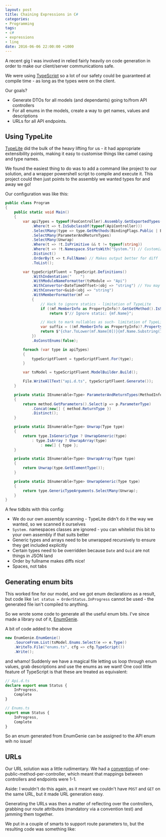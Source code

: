```yaml
---
layout: post
title: Chaining Expressions in C#
categories:
- Programming
tags:
- c#
- expressions
- linq
date: 2016-06-06 22:00:00 +1000
---
```

A recent gig I was involved in relied fairly heavily on code generation in order to make our client/server communications safe.  

We were using [TypeScript](https://www.typescriptlang.org) so a lot of our safety could be guaranteed at compile time - as long as the types were on the client.

Our goals?

- Generate DTOs for all models (and dependants) going to/from API controllers
- For all enums in the models, create a way to get names, values and descriptions
- URLs for all API endpoints.

## Using TypeLite

[TypeLite](TypeLite) did the bulk of the heavy lifting for us - it had appropriate extensibility points, making it easy
to customise things like camel casing and type names.

We found the easiest thing to do was to add a command like project to our solution,
and a wrapper powershell script to compile and execute it.  This project could then
just points to the assembly we wanted types for and away we go!

Our configuration was like this:

```cs
public class Program
{
    public static void Main()
    {
        var apiTypes = typeof(FooController).Assembly.GetExportedTypes()
            .Where(t => t.IsSubclassOf(typeof(ApiController)))
            .SelectMany(type => type.GetMethods(BindingFlags.Public | BindingFlags.Instance | BindingFlags.InvokeMethod))
            .SelectMany(ParameterAndReturnTypes)
            .SelectMany(Unwrap)
            .Where(t => !t.IsPrimitive && t != typeof(string))
            .Where(t => !t.Namespace.StartsWith("System.")) // Customize this bit to suit your app
            .Distinct()
            .OrderBy(t => t.FullName) // Makes output better for diff
            .ToList();

        var typeScriptFluent = TypeScript.Definitions()
            .WithIndentation("    ")
            .WithModuleNameFormatter(tsModule => "Api")
            .WithConvertor<DateTimeOffset>(obj => "string") // You may need to add more of these
            .WithConvertor<Guid>(obj => "string")
            .WithMemberFormatter(mf =>
            {
                // Hack to ignore statics - limitation of TypeLite
                if ((mf.MemberInfo as PropertyInfo)?.GetGetMethod().IsStatic ?? false)
                    return $"// Ignore static: {mf.Name}";

                // Hack to mark nullables as such- limitation of TypeLite
                var suffix = ((mf.MemberInfo as PropertyInfo)?.PropertyType.IsNullable() ?? false) ? "?" : "";
                return $"{char.ToLower(mf.Name[0])}{mf.Name.Substring(1)}{suffix}";
            })
            .AsConstEnums(false);

        foreach (var type in apiTypes)
        {
            typeScriptFluent = typeScriptFluent.For(type);
        }

        var tsModel = typeScriptFluent.ModelBuilder.Build();

        File.WriteAllText("api.d.ts", typeScriptFluent.Generate());
    }

    private static IEnumerable<Type> ParameterAndReturnTypes(MethodInfo method)
    {
        return method.GetParameters().Select(p => p.ParameterType)
            .Concat(new[] { method.ReturnType })
            .Distinct();
    }

    private static IEnumerable<Type> Unwrap(Type type)
    {
        return type.IsGenericType ? UnwrapGeneric(type)
            : type.IsArray ? UnwrapArray(type)
                : new[] { type };
    }

    private static IEnumerable<Type> UnwrapArray(Type type)
    {
        return Unwrap(type.GetElementType());
    }

    private static IEnumerable<Type> UnwrapGeneric(Type type)
    {
        return type.GenericTypeArguments.SelectMany(Unwrap);
    }
}
```

A few tidbits with this config:

* We do our own assembly scanning - TypeLite didn't do it the way we wanted, so we scanned it ourselves
* `System.` namespaces classes are ignored - you can whitelist this bit to your own assembly if that suits better
* Generic types and arrays need to be unwrapped recursively to ensure they get included explicitly
* Certain types need to be overridden because `Date` and `Guid` are not things in JSON land
* Order by fullname makes diffs nice!
* Spaces, not tabs

## Generating enum bits

This worked fine for our model, and we got enum declarations as a result, but code
like `let status = OrderStatus.InProgress` cannot be used - the generated file isn't compiled
to anything.

So we wrote some code to generate all the useful enum bits.  I've since made a library out of it, [EnumGenie](https://github.com/xwipeoutx/EnumGenie).

A bit of code added to the above

```cs
new EnumGenie.EnumGenie()
    .SourceFrom.List(tsModel.Enums.Select(e => e.Type))
    .WriteTo.File("enums.ts", cfg => cfg.TypeScript())
    .Write();
```

and whamo! Suddenly we have a magical file letting us loop through enum values,
grab descriptions and use the enums as we want!  One cool little feature of
TypeScript is that these are treated as equivalent:
```ts
// Api.d.ts
declare export enum Status {
    InProgress,
    Complete
}

// Enums.ts
export enum Status {
    InProgress,
    Complete
}

```

So an enum generated from EnumGenie can be assigned to the API enum wih no issue!

## URLs

Our URL solution was a little rudimentary.  We had a [convention](https://github.com/andrewabest/Conventional) of one-public-method-per-controller,
which meant that mappings between controllers and endpoints were 1-1.

Aside: I wouldn't do this again, as it meant we couldn't have `POST` and `GET` on the same URL, but it made URL generation easy.

Generating the URLs was then a matter of reflecting over the controllers, grabbing our route attributes (mandatory via a convention test) and jamming them together.

We put in a couple of smarts to support route parameters to, but the resulting code was something like:

```cs
```